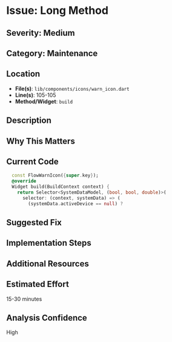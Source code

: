 # Issue: Long Method

## Severity: Medium

## Category: Maintenance

## Location
- **File(s)**: `lib/components/icons/warn_icon.dart`
- **Line(s)**: 105-105
- **Method/Widget**: `build`

## Description


## Why This Matters


## Current Code
```dart
  const FlowWarnIcon({super.key});
  @override
  Widget build(BuildContext context) {
    return Selector<SystemDataModel, (bool, bool, double)>(
      selector: (context, systemData) => (
        (systemData.activeDevice == null) ? 
```

## Suggested Fix


## Implementation Steps


## Additional Resources


## Estimated Effort
15-30 minutes

## Analysis Confidence
High
